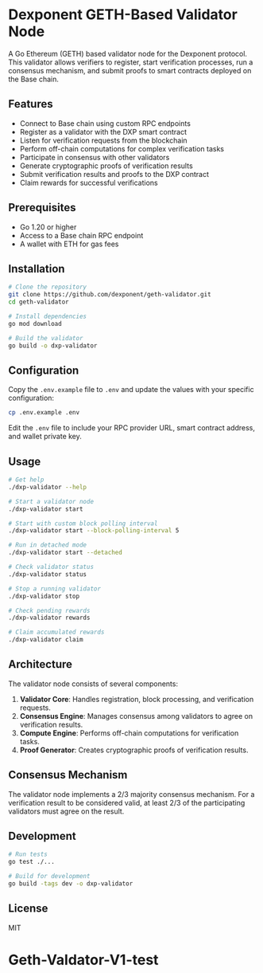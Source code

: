 # Dexponent GETH-Based Validator Node

A Go Ethereum (GETH) based validator node for the Dexponent protocol. This validator allows verifiers to register, start verification processes, run a consensus mechanism, and submit proofs to smart contracts deployed on the Base chain.

## Features

- Connect to Base chain using custom RPC endpoints
- Register as a validator with the DXP smart contract
- Listen for verification requests from the blockchain
- Perform off-chain computations for complex verification tasks
- Participate in consensus with other validators
- Generate cryptographic proofs of verification results
- Submit verification results and proofs to the DXP contract
- Claim rewards for successful verifications

## Prerequisites

- Go 1.20 or higher
- Access to a Base chain RPC endpoint
- A wallet with ETH for gas fees

## Installation

```bash
# Clone the repository
git clone https://github.com/dexponent/geth-validator.git
cd geth-validator

# Install dependencies
go mod download

# Build the validator
go build -o dxp-validator
```

## Configuration

Copy the `.env.example` file to `.env` and update the values with your specific configuration:

```bash
cp .env.example .env
```

Edit the `.env` file to include your RPC provider URL, smart contract address, and wallet private key.

## Usage

```bash
# Get help
./dxp-validator --help

# Start a validator node
./dxp-validator start

# Start with custom block polling interval
./dxp-validator start --block-polling-interval 5

# Run in detached mode
./dxp-validator start --detached

# Check validator status
./dxp-validator status

# Stop a running validator
./dxp-validator stop

# Check pending rewards
./dxp-validator rewards

# Claim accumulated rewards
./dxp-validator claim
```

## Architecture

The validator node consists of several components:

1. **Validator Core**: Handles registration, block processing, and verification requests.
2. **Consensus Engine**: Manages consensus among validators to agree on verification results.
3. **Compute Engine**: Performs off-chain computations for verification tasks.
4. **Proof Generator**: Creates cryptographic proofs of verification results.

## Consensus Mechanism

The validator node implements a 2/3 majority consensus mechanism. For a verification result to be considered valid, at least 2/3 of the participating validators must agree on the result.

## Development

```bash
# Run tests
go test ./...

# Build for development
go build -tags dev -o dxp-validator
```

## License

MIT
# Geth-Valdator-V1-test
